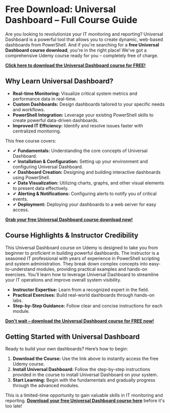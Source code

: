 # Free Download: Universal Dashboard – Full Course Guide

Are you looking to revolutionize your IT monitoring and reporting? Universal Dashboard is a powerful tool that allows you to create dynamic, web-based dashboards from PowerShell. And if you're searching for a **free Universal Dashboard course download**, you're in the right place! We've got a comprehensive Udemy course ready for you – completely free of charge.

[**Click here to download the Universal Dashboard course for FREE!**](https://udemywork.com/universal-dashboard)

## Why Learn Universal Dashboard?

*   **Real-time Monitoring:** Visualize critical system metrics and performance data in real-time.
*   **Custom Dashboards:** Design dashboards tailored to your specific needs and workflows.
*   **PowerShell Integration:** Leverage your existing PowerShell skills to create powerful data-driven dashboards.
*   **Improved IT Efficiency:** Identify and resolve issues faster with centralized monitoring.

This free course covers:

*   ✔ **Fundamentals:** Understanding the core concepts of Universal Dashboard.
*   ✔ **Installation & Configuration:** Setting up your environment and configuring Universal Dashboard.
*   ✔ **Dashboard Creation:** Designing and building interactive dashboards using PowerShell.
*   ✔ **Data Visualization:** Utilizing charts, graphs, and other visual elements to present data effectively.
*   ✔ **Alerting & Notifications:** Configuring alerts to notify you of critical events.
*   ✔ **Deployment:** Deploying your dashboards to a web server for easy access.

[**Grab your free Universal Dashboard course download now!**](https://udemywork.com/universal-dashboard)

## Course Highlights & Instructor Credibility

This Universal Dashboard course on Udemy is designed to take you from beginner to proficient in building powerful dashboards. The instructor is a seasoned IT professional with years of experience in PowerShell scripting and system administration. They break down complex concepts into easy-to-understand modules, providing practical examples and hands-on exercises. You'll learn how to leverage Universal Dashboard to streamline your IT operations and improve overall system visibility.

*   **Instructor Expertise:** Learn from a recognized expert in the field.
*   **Practical Exercises:** Build real-world dashboards through hands-on labs.
*   **Step-by-Step Guidance:** Follow clear and concise instructions for each module.

[**Don't wait – download the Universal Dashboard course for FREE now!**](https://udemywork.com/universal-dashboard)

## Getting Started with Universal Dashboard

Ready to build your own dashboards? Here’s how to begin:

1.  **Download the Course:** Use the link above to instantly access the free Udemy course.
2.  **Install Universal Dashboard:** Follow the step-by-step instructions provided in the course to install Universal Dashboard on your system.
3.  **Start Learning:** Begin with the fundamentals and gradually progress through the advanced modules.

This is a limited-time opportunity to gain valuable skills in IT monitoring and reporting. **[Download your free Universal Dashboard course here](https://udemywork.com/universal-dashboard)** before it's too late!
